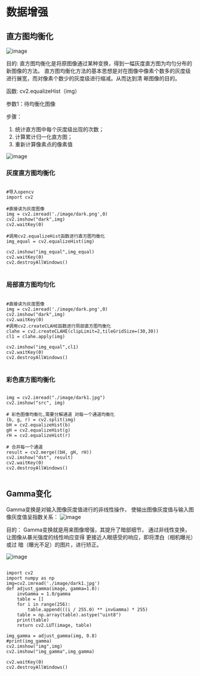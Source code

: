 # 数据增强

## 直方图均衡化

![image](https://github.com/xiaoxingchen505/Computer_Vision_Basics/blob/master/images/hist1.png)


目的: 直方图均衡化是将原图像通过某种变换，得到一幅灰度直方图为均匀分布的新图像的方法。 直方图均衡化方法的基本思想是对在图像中像素个数多的灰度级进行展宽，而对像素个数少的灰度级进行缩减。从而达到清 晰图像的目的。

函数: cv2.equalizeHist（img） 

参数1：待均衡化图像 

步骤：
1. 统计直方图中每个灰度级出现的次数； 
2. 计算累计归一化直方图； 
3. 重新计算像素点的像素值

![image](https://github.com/xiaoxingchen505/Computer_Vision_Basics/blob/master/images/hist2.png)

### 灰度直方图均衡化
<pre>
<code>
#导入opencv
import cv2

#直接读为灰度图像
img = cv2.imread('./image/dark.png',0)
cv2.imshow("dark",img)
cv2.waitKey(0)

#调用cv2.equalizeHist函数进行直方图均衡化
img_equal = cv2.equalizeHist(img)

cv2.imshow("img_equal",img_equal)
cv2.waitKey(0)
cv2.destroyAllWindows()
</code>
</pre>

### 局部直方图均匀化
<pre>
<code>
#直接读为灰度图像
img = cv2.imread('./image/dark.png',0)
cv2.imshow("dark",img)
cv2.waitKey(0)
#调用cv2.createCLAHE函数进行局部直方图均衡化
clahe = cv2.createCLAHE(clipLimit=2,tileGridSize=(30,30))
cl1 = clahe.apply(img)

cv2.imshow("img_equal",cl1)
cv2.waitKey(0)
cv2.destroyAllWindows()
</code>
</pre>

### 彩色直方图均衡化
<pre>
<code>
img = cv2.imread("./image/dark1.jpg")
cv2.imshow("src", img)

# 彩色图像均衡化,需要分解通道 对每一个通道均衡化
(b, g, r) = cv2.split(img)
bH = cv2.equalizeHist(b)
gH = cv2.equalizeHist(g)
rH = cv2.equalizeHist(r)

# 合并每一个通道
result = cv2.merge((bH, gH, rH))
cv2.imshow("dst", result)
cv2.waitKey(0)
cv2.destroyAllWindows()
</code>
</pre>

## Gamma变化

Gamma变换是对输入图像灰度值进行的非线性操作， 使输出图像灰度值与输入图像灰度值呈指数关系：
![image](https://github.com/xiaoxingchen505/Computer_Vision_Basics/blob/master/images/gamma.png)

目的： Gamma变换就是用来图像增强，其提升了暗部细节， 通过非线性变换，让图像从暴光强度的线性响应变得 更接近人眼感受的响应，即将漂白（相机曝光）或过 暗（曝光不足）的图片，进行矫正。



![image](https://github.com/xiaoxingchen505/Computer_Vision_Basics/blob/master/images/gamma2.png)


<pre>
<code>
import cv2
import numpy as np
img=cv2.imread('./image/dark1.jpg')
def adjust_gamma(image, gamma=1.0):
    invGamma = 1.0/gamma
    table = []
    for i in range(256):
        table.append(((i / 255.0) ** invGamma) * 255)
    table = np.array(table).astype("uint8")
    print(table)
    return cv2.LUT(image, table)

img_gamma = adjust_gamma(img, 0.8)
#print(img_gamma)
cv2.imshow("img",img)
cv2.imshow("img_gamma",img_gamma)

cv2.waitKey(0)
cv2.destroyAllWindows()

</code>
</pre>